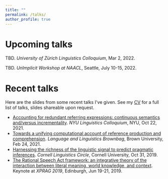 ```yaml
---
title: ""
permalink: /talks/
author_profile: true
---
```


# Upcoming talks

TBD. *University of Zürich Linguistics Colloquium*, Mar 2, 2022.

TBD. *UnImplicit Workshop at NAACL*, Seattle, July 10-15, 2022.

# Recent talks

Here are the slides from some recent talks I've given. See my [CV](https://thegricean.github.io/cv/) for a full list of talks, slides shareable upon request.

- [Accounting for redundant referring expressions: continuous semantics and/versus incrementality](https://thegricean.github.io/files/talks/2021_reference_crossling.pdf). *NYU Linguistics Colloquium*, NYU, Oct 22, 2021.
- [Towards a unifying computational account of reference production and comprehension](https://thegricean.github.io/files/talks/2021_reference_prodcomp.pdf). *Language and Linguistics Brownbag*, Brown University, Feb 24, 2021.
- [Harnessing the richness of the linguistic signal to predict pragmatic inferences](https://thegricean.github.io/files/talks/2019_harnessing-signal.pdf). *Cornell Linguistics Circle*, Cornell University, Oct 31, 2019.
- [The Rational Speech Act framework: an integrative theory of the interaction between literal meaning, world knowledge, and context](https://thegricean.github.io/files/talks/2019_rsa_for_xprag.pdf). Keynote at *XPRAG 2019*, Edinburgh, Jun 19-21, 2019.
